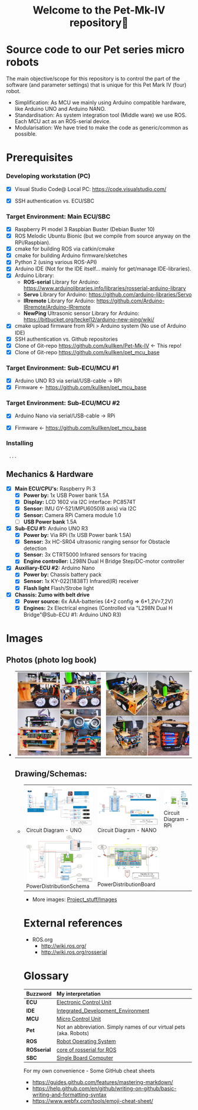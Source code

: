 <h1 align="center">Welcome to the Pet-Mk-IV repository👋</h1>

# Source code to our Pet series micro robots #
The main objective/scope for this repository is to control the part of the software (and parameter settings) that is unique for this Pet Mark IV (four) robot.
- Simplification: As MCU we mainly using Arduino compatible hardware, like Arduino UNO and Arduino NANO. 
- Standardisation: As system integration tool (Middle ware) we use ROS. Each MCU act as an ROS-serial device. 
- Modularisation: We have tried to make the code as generic/common as possible. 

# Prerequisites
### Developing workstation (PC)
 - [X] Visual Studio Code@ Local PC: https://code.visualstudio.com/
 - [X] SSH authentication vs. ECU/SBC
   

### Target Environment: Main ECU/SBC 
 - [x] Raspberry PI model 3
       Raspbian Buster (Debian Buster 10)
 - [X] ROS Melodic Ubuntu Bionic (but we compile from source anyway on the RPi/Raspbian).
 - [X] cmake for building ROS via catkin/cmake
 - [X] cmake for building Arduino firmware/sketches
 - [X] Python 2 (using various ROS-API)
 - [X] Arduino IDE (Not for the IDE itself... mainly for get/manage IDE-libraries).
 - [X] Arduino Library:
    - **ROS-serial** Library for Arduino: https://www.arduinolibraries.info/libraries/rosserial-arduino-library
    - **Servo** Library for Arduino:	https://github.com/arduino-libraries/Servo
    - **IRremote** Library for Arduino:	https://github.com/Arduino-IRremote/Arduino-IRremote
    - **NewPing** Ultrasonic sensor Library for Arduino:	https://bitbucket.org/teckel12/arduino-new-ping/wiki/
 - [X] cmake upload firmware from RPi > Arduino system  (No use of Arduino IDE)
 - [X] SSH authentication vs. Github repositories
 - [X] Clone of Git-repo https://github.com/kullken/Pet-Mk-IV  <- This repo!
 - [X] Clone of Git-repo https://github.com/kullken/pet_mcu_base
 
### Target Environment: Sub-ECU/MCU #1
 - [X] Arduino UNO R3 via serial/USB-cable -> RPi
 - [X] Firmware <- https://github.com/kullken/pet_mcu_base

### Target Environment: Sub-ECU/MCU #2
 - [X] Arduino Nano via serial/USB-cable -> RPi
 - [X] Firmware <- https://github.com/kullken/pet_mcu_base

 
### Installing
     ...

## Mechanics & Hardware
- [X] **Main ECU/CPU's:** Raspberry Pi 3
  - [X] **Power by:** 1x USB Power bank 1.5A
  - [x] **Display:** LCD 1602 via I2C interface: PC8574T
  - [x] **Sensor:** IMU GY-521/MPU6050(6 axis) via I2C
  - [x] **Sensor:** Camera RPi Camera module 1.0
  - [ ] **USB Power bank** 1.5A
- [X] **Sub-ECU #1:** Arduino UNO R3
  - [X] **Power by:** Via RPi (1x USB Power bank 1.5A)
  - [x] **Sensor:** 3x HC-SR04 ultrasonic ranging sensor for Obstacle detection
  - [x] **Sensor:** 3x CTRT5000 Infrared sensors for tracing
  - [x] **Engine controller:** L298N Dual H Bridge Step/DC-motor controller
- [X] **Auxiliary-ECU #2:** Arduino Nano
  - [x] **Power by:** Chassis battery pack
  - [x] **Sensor:** 1x KY-022(1838T) Infrared(IR) receiver 
  - [x] **Flash light** Flash/Strobe light
- [X] **Chassis: Zumo with belt drive**
  - [x] **Power source:** 6x AAA-batteries (4+2 config => 6*1,2V=7,2V)
  - [X] **Engines:** 2x Electrical engines (Controlled via "L298N Dual H Bridge"@Sub-ECU #1: Arduino UNO R3)

# Images
 ## Photos (photo log book)
 * <table style="width:100%">
   <tr>
     <td><img src="/Project_stuff/Images/2019-09-09_122618.jpg" width="350px"></td>
     <td><img src="/Project_stuff/Images/2019-09-09_122725.jpg" width="350px"></td>
   </tr>
 </table>

## Drawing/Schemas:
* <table style="width:100%">
    <tr>
     <td><img src="/Project_stuff/Images/Pet-Mk.IV Circuit Diagram - UNO.jpeg" width="350px"><br>Circuit Diagram - UNO</td>
     <td><img src="/Project_stuff/Images/Pet-Mk.IV Circuit Diagram - NANO.jpeg" width="350px"><br>Circuit Diagram - NANO</td>
     <td><img src="/Project_stuff/Images/Pet-Mk.IV Circuit Diagram - RPi.jpeg" width="350px"><br>Circuit Diagram - RPi</td>
    </tr>
    <tr>
      <td><img src="/Project_stuff/Images/Pet-Mk.III_CircuitDiagram[PowerDistributionSchema].jpg" width="350px"><br>PowerDistributionSchema</td>
      <td><img src="/Project_stuff/Images/Pet-Mk.III_CircuitDiagram[PowerDistributionBoard].jpg" width="350px"><br>PowerDistributionBoard</td>
      <td></td>
    </tr>
 </table>
 
* More images: [Project_stuff/Images](/Project_stuff/Images/readme.md)

# External references
- ROS.org
  - http://wiki.ros.org/
  - http://wiki.ros.org/rosserial

# Glossary
**Buzzword** | **My interpretation**
---------|-----------------
**ECU**	| [Electronic Control Unit](https://en.wikipedia.org/wiki/Electronic_control_unit)
**IDE** | [Integrated_Development_Environment](https://en.wikipedia.org/wiki/Integrated_development_environment)
**MCU** | [Micro Control Unit](https://en.wikipedia.org/wiki/Microcontroller)
**Pet** | Not an abbreviation. Simply names of our virtual pets (aka. Robots)
**ROS** | [Robot Operating System](https://en.wikipedia.org/wiki/Robot_Operating_System)
**ROSserial** | [core of rosserial for ROS](https://github.com/ros-drivers/rosserial)
**SBC** | [Single Board Computer](https://en.wikipedia.org/wiki/Single-board_computer)

For my own convenience - Some GitHub cheat sheets
  - https://guides.github.com/features/mastering-markdown/
  - https://help.github.com/en/github/writing-on-github/basic-writing-and-formatting-syntax
  - https://www.webfx.com/tools/emoji-cheat-sheet/
